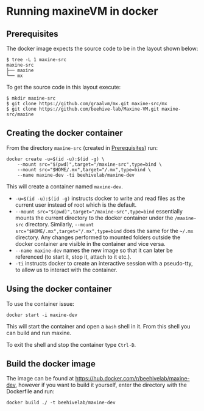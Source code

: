 # Running maxineVM in docker

## Prerequisites

The docker image expects the source code to be in the layout shown below:

```
$ tree -L 1 maxine-src
maxine-src
├── maxine
└── mx
```

To get the source code in this layout execute:

```
$ mkdir maxine-src
$ git clone https://github.com/graalvm/mx.git maxine-src/mx
$ git clone https://github.com/beehive-lab/Maxine-VM.git maxine-src/maxine
```

## Creating the docker container

From the directory `maxine-src` (created in [Prerequisites](#prerequisites)) run:

```
docker create -u=$(id -u):$(id -g) \
    --mount src="$(pwd)",target="/maxine-src",type=bind \
    --mount src="$HOME/.mx",target="/.mx",type=bind \
    --name maxine-dev -ti beehivelab/maxine-dev
```

This will create a container named `maxine-dev`.

- `-u=$(id -u):$(id -g)` instructs docker to write and read files as the current user instead of root which is the default.
- `--mount src="$(pwd)",target="/maxine-src",type=bind` essentially mounts the current directory to the docker container under the `/maxine-src` directory.
  Similarly, `--mount src="$HOME/.mx",target="/.mx",type=bind` does the same for the `~/.mx` directory.
  Any changes performed to mounted folders outside the docker container are visible in the container and vice versa.
- `--name maxine-dev` names the new image so that it can later be referenced (to start it, stop it, attach to it etc.).
- `-ti` instructs docker to create an interactive session with a pseudo-tty, to allow us to interact with the container.

## Using the docker container

To use the container issue:

```
docker start -i maxine-dev
```

This will start the container and open a `bash` shell in it.
From this shell you can build and run maxine.

To exit the shell and stop the container type `Ctrl-D`.

## Build the docker image

The image can be found at https://hub.docker.com/r/beehivelab/maxine-dev, however if you want to build it yourself,
enter the directory with the Dockerfile and run:

```
docker build ./ -t beehivelab/maxine-dev
```
